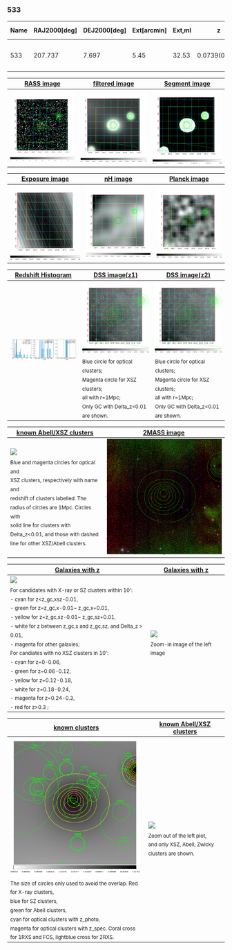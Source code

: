 <div STYLE="page-break-after: always;"></div>

### 533

|Name|RAJ2000[deg]|DEJ2000[deg] |Ext[arcmin]| Ext,ml | z | z_src| C|GC(XSZ,Delta_z<0.01)| GC(OPT,Delta_z<0.01)|GC| R_sig[arcmin] | R500[arcmin] | R500[Mpc]| CRsig[c/s] | CR500[c/s] |L500[1E44 erg/s]|F500[1E-12 erg/s/cm^2]| M500[1E14 Msun]|Tx[keV]|Cnt_sig|Beta|Rc[arcmin]|Comment|Alias|
|---|---|---|---|---|---|------|---|--------|---------|----------|---|---|---|---|---|---|---|---|---|---|---|---|---|---|
|533| 207.737| 7.697| 5.45| 32.53| 0.0739(0.006)| z1,| G| -| -| C, F20, N, W| 15.625| 9.199| 0.775| 0.194(0.054)| 0.181(0.051)| 0.460(0.093)| 3.443(0.697)| 1.42(0.15)| 2.72(0.18)| 66.5| 0.850(-0.150+0.105)| 6.557(-1.335+1.097)| -| t279|

|[RASS image](../image/533/533_img.pdf)|[filtered image](../image/533/533_fil.pdf)|[Segment image](../image/533/533_seg.pdf)|
|-------------------|--------------------|-------------------|
| <img src="../image/533/533_img.png" width="300">  | <img src="../image/533/533_fil.png" width="300">   | <img src="../image/533/533_seg.png" width="300">  |

|[Exposure image](../image/533/533_mex.pdf)| [nH image](../image/533/533_nh.pdf)| [Planck image](../image/533/533_p.pdf)|
|-------------------|--------------------|-------------------|
|<img src="../image/533/533_mex.png" width="300">   | <img src="../image/533/533_nh.png" width="300">    | <img src="../image/533/533_p.png" width="300"> |

|[Redshift Histogram](../image/533/533_zg.pdf) | [DSS image(z1)](../image/533/533_dss_z1.pdf)      |  [DSS image(z2)](../image/533/533_dss_z2.pdf)    |
|-------------------|--------------------|-------------------|
|<img src="../image/533/533_zg.png" width="300"> |<img src="../image/533/533_dss_z1.png" width="300"> <sub><br>Blue circle for optical clusters; <br>Magenta circle for XSZ clusters; <br>all with r=1Mpc; <br>Only GC with Delta_z<0.01 are shown. </sub>| <img src="../image/533/533_dss_z2.png" width="300"><sub><br>Blue circle for optical clusters; <br>Magenta circle for XSZ clusters; <br>all with r=1Mpc; <br>Only GC with Delta_z<0.01 are shown. </sub> |

|[known Abell/XSZ clusters](../image/533/533_m.pdf) | [2MASS image](../image/533/533_2mass.pdf)      |
|-------------------|-------------------|
|<img src=../image/533/533_m.png width="300"> <br><sub>Blue and magenta circles for optical and <br>XSZ clusters, respectively with name and <br>redshift of clusters labelled. The <br>radius of circles are 1Mpc. Circles with <br>solid line for clusters with <br>Delta_z<0.01, and those with dashed <br>line for other XSZ/Abell clusters.        </sub>|<img src="../image/533/533_2mass.png" width="300">  |

|[Galaxies with z](../image/533/533_opt_ned.pdf) |[Galaxies with z](../image/533/533_opt_ned_zoom.pdf) |
|-------------------|-------------------|
| <img src=../image/533/533_opt_ned.png width="300"> <br><sub> For candidates with X-ray or SZ clusters within 10': <br> - cyan for z<z_gc,xsz-0.01, <br> - green for z=z_gc,x-0.01~ z_gc,x+0.01, <br> - yellow for z=z_gc,sz-0.01~ z_gc,sz+0.01, <br> - white for z between z_gc,x and z_gc,sz, and Delta_z > 0.01, <br> - magenta for other galaxies; <br>For candiates with no XSZ clusters in 10': <br> - cyan for z=0-0.06, <br> - green for z=0.06-0.12, <br> - yellow for z=0.12-0.18, <br> - white for z=0.18-0.24, <br> - magenta for z=0.24-0.3, <br> - red for z>0.3 ;  </sub>|<img src=../image/533/533_opt_ned_zoom.png width="300">  <br><sub> Zoom-in image of the left image</sub>|

|[known clusters](../image/533/533_gc.pdf) |[known Abell/XSZ clusters](../image/533/533_gc_large.pdf) |
|-------------------|-------------------|
| <img src=../image/533/533_gc.png width="300"> <br><sub> The size of circles only used to avoid the overlap. Red for X-ray clusters, <br> blue for SZ clusters, <br> green for Abell clusters, <br> cyan for optical clusters with z_photo, <br> magenta for optical clusters with z_spec. Coral cross for 1RXS and FCS, lightblue cross for 2RXS. </sub>|<img src=../image/533/533_gc_large.png width="300"> <br><sub> Zoom out of the left plot, <br> and only XSZ, Abell, Zwicky clusters are shown. </sub> |



